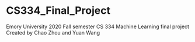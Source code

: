 # CS334_Final_Project
Emory University 2020 Fall semester
CS 334 Machine Learning final project
Created by Chao Zhou and Yuan Wang
